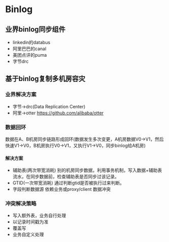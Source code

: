 # Binlog

## 业界binlog同步组件

* linkedin的databus
* 阿里巴巴的canal
* 美团点评的puma
* 字节drc

## 基于binlog复制多机房容灾

### 业界解决方案

* 字节->drc(Data Replication Center)
* 阿里->otter <https://github.com/alibaba/otter>

### 数据回环

数据在A、B机房同步链路形成回环(数据发生多次变更，A机房数据V0->V1，然后快速V1->V0，B机房执行V0->V1，又执行V1->V0，同步binlog给A机房)

#### 解决方案

* 辅助表(两次带宽消耗)
别的机房同步数据，利用事务机制，写入数据+辅助表流水，在同步数据前，检查辅助表是否同步过该记录。
* GTID(一次带宽消耗)
通过判断gtid是否被执行过来判断。
* 字段判断数据源
依赖业务或proxy/client
数据冲突

### 冲突解决策略

* 写入额外表，业务自行处理
* 以记录时间戳为准
* 覆盖写
* 业务自定义处理
